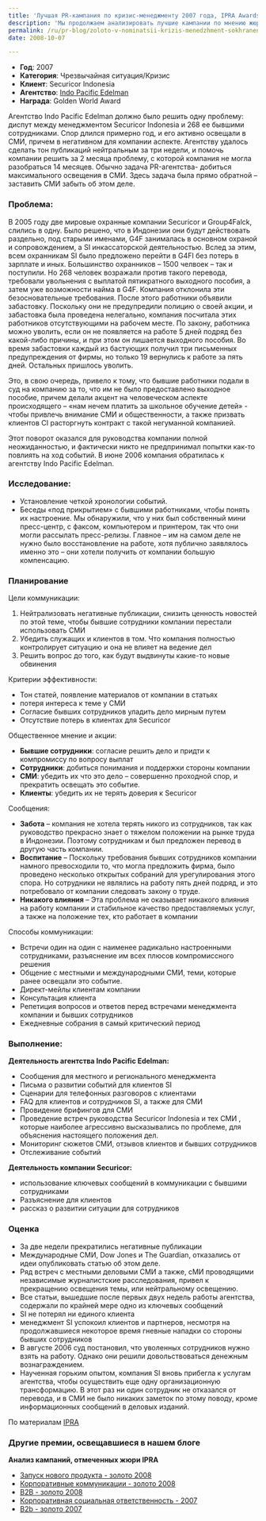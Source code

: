 ```yaml
---
title: 'Лучшая PR-кампания по кризис-менеджменту 2007 года, IPRA Awards'
description: 'Мы продолжаем анализировать лучшие кампании по мнению жюри конкурса IPRA Global Awards в 2007 году.'
permalink: /ru/pr-blog/zoloto-v-nominatsii-krizis-menedzhment-sokhranenie-reputatsii
date: 2008-10-07

---
```


<ul class="unmarked">
<li><strong>Год</strong>:	2007</li>
<li><strong>Категория</strong>:	Чрезвычайная ситуация/Кризис</li>
<li><strong>Клиент</strong>:	Securicor Indonesia</li>
<li><strong>Агентство</strong>:	<a href="http://www.indopacedelman.com/" target="_blank" rel="noopener noreferrer">Indo Pacific Edelman</a></li>
<li><strong>Награда</strong>:	Golden World Award</li>
</ul>
<p>Агентство Indo Pacific Edelman должно было решить одну проблему: диспут между менеджментом Securicor Indonesia и 268 ее бывшими сотрудниками. Спор длился примерно год, и его активно освещали в СМИ, причем в негативном для компании аспекте. Агентству удалось сделать тон публикаций нейтральным за три недели, и помочь компании решить за 2 месяца проблему, с которой компания не могла разобраться 14 месяцев. Обычно задача PR-агентства-  добиться максимального освещения в СМИ. Здесь задача была  прямо обратной – заставить СМИ забыть об этом деле.</p>
<h3>Проблема:</h3>
<p>В 2005 году две  мировые  охранные компании Securicor и Group4Falck, слились в одну. Было решено, что в Индонезии они будут действовать раздельно, под старыми именами, G4F занималась в основном охраной и сопровождением, а SI инкассаторской деятельностью.  Вслед за этим, всем охранникам  SI было предложено перейти в G4FI без потерь в зарплате и иных. Большинство охранников – 1500 челвоек – так и поступили.  Но 268 человек возражали против такого перевода, требовали увольнения с выплатой пятикратного выходного пособия, а затем уже возможности найма в G4F. Компания отклонила эти безосновательные требования. После этого работники объявили забастовку. Поскольку они не предупредили полицию о своей акции, и забастовка была проведена нелегально, компания посчитала этих работников отсутствующими на рабочем месте. По закону, работника можно уволить, если он не появляется на работе 5 дней подряд без какой-либо причины, и при этом он лишается выходного пособия. Во время забастовки каждый из бастующих получил три письменных предупреждения от фирмы, но только 19 вернулись к работе за пять дней. Остальных пришлось уволить.</p>
<p>Это, в свою очередь, привело к тому, что бывшие работники подали в суд на компанию за то, что им не было предоставлено выходное пособие, причем делали акцент на человеческом аспекте происходящего – «нам нечем платить за школьное обучение детей» - чтобы привлечь внимание СМИ и общественности, а также призвать клиентов CI расторгнуть контракт с такой негуманной компанией.</p>
<p>Этот поворот оказался для руководства компании полной неожиданностью, и фактически никто не предпринимал попытки как-то повлиять на ход событий. В июне 2006  компания обратилась к агентству  Indo Pacific Edelman.</p>
<h3>Исследование:</h3>

<ul>
<li>Установление четкой хронологии событий.</li>
<li>Беседы «под прикрытием» с бывшими работниками, чтобы понять их настроение. Мы обнаружили, что у них был собственный мини пресс-центр, с факсом, компьютером и принтером, так что они могли рассылать пресс-релизы. Главное – им на самом деле не нужно было восстановление на работе, хотя публично заявлялось именно это – они хотели получить от компании большую компенсацию.</li>
</ul>

<h3>Планирование</h3>

<p class="list-caption">Цели коммуникации:</p>
<ol>
<li>Нейтрализовать негативные публикации, снизить ценность новостей по этой теме, чтобы бывшие сотрудники компании перестали использовать СМИ</li>
<li>Убедить служащих и клиентов в том. Что компания полностью контролирует ситуацию и она не влияет на ведение дел</li>
<li>Решить вопрос до того, как будут выдвинуты какие-то новые обвинения</li>
</ol>

<p class="list-caption">Критерии эффективности:</p>
<ul>
<li>Тон статей, появление материалов от компании в статьях</li>
<li>потеря интереса к теме у СМИ</li>
<li>Согласие бывших сотрудников уладить дело мирным путем</li>
<li>Отсутствие потерь в клиентах для Securicor</li>
</ul>

<p class="list-caption">Общественное мнение и акции:</p>
<ul>
<li><strong>Бывшие сотрудники</strong>: согласие решить дело  и придти к компромиссу по вопросу выплат</li>
<li><strong>Сотрудники</strong>: добиться понимания и поддержки стороны компании</li>
<li><strong>СМИ</strong>: убедить их что это дело – совершенно проходной спор, и прекратить освещать это событие. </li>
<li><strong>Клиенты</strong>: убедить их не терять доверия к Securicor</li>
</ul>

<p class="list-caption">Сообщения:</p>
<ul>
<li><strong>Забота</strong> – компания не хотела терять никого из сотрудников, так как руководство прекрасно знает о тяжелом положении на рынке труда в Индонезии. Поэтому сотрудникам и был предложен перевод в другую часть компании. </li>
<li><strong>Воспитание</strong> – Поскольку требования бывших сотрудников компании намного превосходили то, что могла предложить фирма, было проведено несколько открытых собраний для урегулирования этого спора. Но сотрудники не являлись на работу пять дней подряд, и это потребовало от компании следовать закону о труде. </li>
<li><strong>Никакого влияния</strong> – Эта проблема не оказывает никакого влияния на работу компании и стабильное качество предоставляемых услуг, а также на положение тех, кто работает в компании</li>
</ul>

<p class="list-caption">Способы коммуникации:</p>
<ul>
<li>Встречи один на один с наименее радикально настроенными сотрудниками, разъяснение им всех плюсов компромиссного решения</li>
<li>Общение с местными и международными СМИ, теми, которые ранее освещали это событие. </li>
<li>Директ-мейлы клиентам компании</li>
<li>Консультация клиента</li>
<li>Репетиция вопросов и ответов перед встречами менеджмента компании и бывших сотрудников</li>
<li>Ежедневные собрания в самый критический период</li>
</ul>

<h3>Выполнение:</h3>

<p class="list-caption"><strong>Деятельность агентства  Indo Pacific Edelman:</strong></p>
<ul>
<li>Сообщения для местного и регионального менеджмента</li>
<li>Письма о развитии событий для клиентов SI</li>
<li>Сценарии для телефонных разговоров с клиентами </li>
<li>FAQ для  клиентов и сотрудников SI, а также для СМИ</li>
<li>Провидение брифингов для СМИ </li>
<li>Проведение встреч руководства Securicor Indonesia и тех СМИ , которые наиболее агрессивно высказывались по проблеме, для объяснения настоящего положения дел.  </li>
<li> Мониторинг сюжетов СМИ, отзывов клиентов и бывших сотрудников </li>
<li>Отслеживание событий</li>
</ul>

<p class="list-caption"><strong>Деятельность компании Securicor:</strong></p>
<ul>
<li>использование ключевых сообщений в коммуникации с бывшими сотрудниками</li>
<li>Разъяснение для клиентов   </li>
<li>рассказ о развитии ситуации для сотрудников</li>
</ul>

<h3>Оценка</h3>

<ul>
<li>За две недели прекратились негативные публикации</li>
<li>Международные СМИ, Dow Jones и  The Guardian, отказались от идеи опубликовать статью об этом деле. </li>
<li>Ряд встреч с местными деловыми СМИ а также, сМИ проводящими независимые журналистские расследования, привел к прекращению освещения темы, или нейтральному освещению. </li>
<li> Все статьи, вышедшие после первых двух недель работы агентства, содержали по крайней мере одно из ключевых сообщений</li>
<li>SI не потерял ни единого клиента</li>
<li>менеджмент SI успокоил клиентов и партнеров, несмотря на продолжавшиеся некоторое время гневные нападки со стороны бывших сотрудников</li>
<li>В августе 2006 суд постановил, что уволенных сотрудников нужно взять на работу. Однако они решили довольствоваться денежным вознаграждением. </li>
<li>Наученная горьким опытом, компания SI вновь прибегла к услугам агентства, чтобы осуществить еще одну организационную трансформацию. В этот раз ни один сотрудник не отказался от перевода, и в СМИ не было никаких заметок по этому поводу, кроме информационных сообщений в деловых изданий. </li>
</ul>
<p>По материалам <a href="http://www.ipra.org/archiveawards.asp">IPRA</a></p>
<h3>Другие премии, освещавшиеся в нашем блоге</h3>
<p><strong>Анализ кампаний, отмеченных жюри IPRA</strong></p>
<ul>
<li><a href="/ru/pr-blog/IPRA-golden-awards-launch-2008">Запуск нового продукта - золото 2008</a></li>
<li><a href="/ru/pr-blog/Best-corporative-communications-IPRA">Корпоративные коммуникации - золото 2008</a></li>
<li><a href="/ru/pr-blog/IPRA-best-B2B-campaign-2008">B2B - золото 2008</a></li>
<li><a href="/ru/pr-blog/IPRA-2007-social-responcibility-winner">Корпоративная социальная ответственность - 2007</a></li>
<li><a href="/ru/pr-blog/siemens-infrastructure-innovations">B2b - золото 2007</a></li>
</ul>

